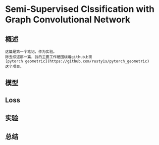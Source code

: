 # Semi-Supervised Clssification with Graph Convolutional Network

## 概述
    这篇是第一个笔记，作为实验。
    除去综述那一篇，我的主要工作是围绕着github上面
    [pytorch geometric](https://github.com/rusty1s/pytorch_geometric)
    这个项目。
## 模型

## Loss

## 实验

## 总结
